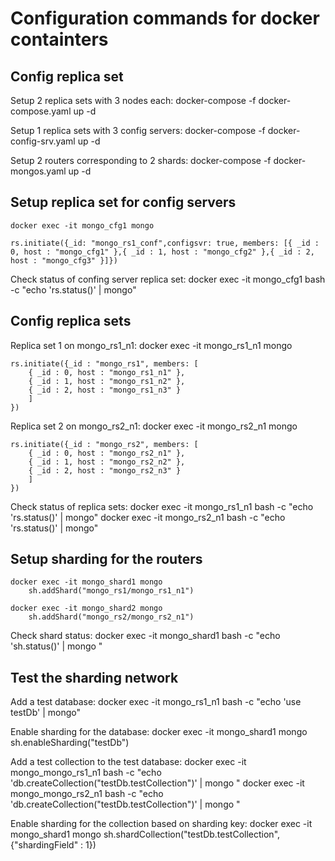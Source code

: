 # Configuration commands for docker containters


## Config replica set

Setup 2 replica sets with 3 nodes each:
    docker-compose -f docker-compose.yaml up -d

Setup 1 replica sets with 3 config servers:
    docker-compose -f docker-config-srv.yaml up -d

Setup 2 routers corresponding to 2 shards:
    docker-compose -f docker-mongos.yaml up -d


## Setup replica set for config servers

    docker exec -it mongo_cfg1 mongo

    rs.initiate({_id: "mongo_rs1_conf",configsvr: true, members: [{ _id : 0, host : "mongo_cfg1" },{ _id : 1, host : "mongo_cfg2" },{ _id : 2, host : "mongo_cfg3" }]})

Check status of confing server replica set:
    docker exec -it mongo_cfg1 bash -c "echo 'rs.status()' | mongo"


## Config replica sets

Replica set 1 on mongo_rs1_n1:
    docker exec -it mongo_rs1_n1 mongo

    rs.initiate({_id : "mongo_rs1", members: [
        { _id : 0, host : "mongo_rs1_n1" },
        { _id : 1, host : "mongo_rs1_n2" },
        { _id : 2, host : "mongo_rs1_n3" }
        ]
    })

Replica set 2 on mongo_rs2_n1:
    docker exec -it mongo_rs2_n1 mongo

    rs.initiate({_id : "mongo_rs2", members: [
        { _id : 0, host : "mongo_rs2_n1" },
        { _id : 1, host : "mongo_rs2_n2" },
        { _id : 2, host : "mongo_rs2_n3" }
        ]
    })

Check status of replica sets:
    docker exec -it mongo_rs1_n1 bash -c "echo 'rs.status()' | mongo"
    docker exec -it mongo_rs2_n1 bash -c "echo 'rs.status()' | mongo"


## Setup sharding for the routers

    docker exec -it mongo_shard1 mongo 
        sh.addShard("mongo_rs1/mongo_rs1_n1")

    docker exec -it mongo_shard2 mongo
        sh.addShard("mongo_rs2/mongo_rs2_n1")

Check shard status:
    docker exec -it mongo_shard1 bash -c "echo 'sh.status()' | mongo "

## Test the sharding network

Add a test database:
    docker exec -it mongo_rs1_n1 bash -c "echo 'use testDb' | mongo"

Enable sharding for the database:
    docker exec -it mongo_shard1 mongo
        sh.enableSharding("testDb")

Add a test collection to the test database:
    docker exec -it mongo_mongo_rs1_n1 bash -c "echo 'db.createCollection(\"testDb.testCollection\")' | mongo "
    docker exec -it mongo_mongo_rs2_n1 bash -c "echo 'db.createCollection(\"testDb.testCollection\")' | mongo "

Enable sharding for the collection based on sharding key:
    docker exec -it mongo_shard1 mongo 
        sh.shardCollection("testDb.testCollection", {"shardingField" : 1})